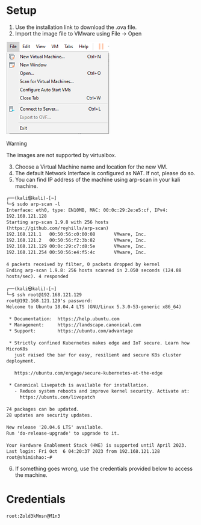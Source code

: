 # Setup

1. Use the installation link to download the .ova file.
2. Import the image file to VMware using File -> Open 

![Alt text](Screenshots/image-1.png)

> [!WARNING]  
> The images are not supported by virtualbox. 

3. Choose a Virtual Machine name and location for the new VM.
4. The default Network Interface is configured as NAT. If not, please do so.
5. You can find IP address of the machine using arp-scan in your kali machine.
```
┌──(kali㉿kali)-[~]
└─$ sudo arp-scan -l        
Interface: eth0, type: EN10MB, MAC: 00:0c:29:2e:e5:cf, IPv4: 192.168.121.128
Starting arp-scan 1.9.8 with 256 hosts (https://github.com/royhills/arp-scan)
192.168.121.1   00:50:56:c0:00:08       VMware, Inc.
192.168.121.2   00:50:56:f2:3b:82       VMware, Inc.
192.168.121.129 00:0c:29:c7:d8:5e       VMware, Inc.
192.168.121.254 00:50:56:e4:f5:4c       VMware, Inc.

4 packets received by filter, 0 packets dropped by kernel
Ending arp-scan 1.9.8: 256 hosts scanned in 2.050 seconds (124.88 hosts/sec). 4 responded

┌──(kali㉿kali)-[~]
└─$ ssh root@192.168.121.129
root@192.168.121.129's password: 
Welcome to Ubuntu 18.04.4 LTS (GNU/Linux 5.3.0-53-generic x86_64)

 * Documentation:  https://help.ubuntu.com
 * Management:     https://landscape.canonical.com
 * Support:        https://ubuntu.com/advantage

 * Strictly confined Kubernetes makes edge and IoT secure. Learn how MicroK8s
   just raised the bar for easy, resilient and secure K8s cluster deployment.

   https://ubuntu.com/engage/secure-kubernetes-at-the-edge

 * Canonical Livepatch is available for installation.
   - Reduce system reboots and improve kernel security. Activate at:
     https://ubuntu.com/livepatch

74 packages can be updated.
28 updates are security updates.

New release '20.04.6 LTS' available.
Run 'do-release-upgrade' to upgrade to it.

Your Hardware Enablement Stack (HWE) is supported until April 2023.
Last login: Fri Oct  6 04:20:37 2023 from 192.168.121.128
root@shimishao:~# 
```


6. If something goes wrong, use the credentials provided below to access the machine.

# Credentials
```
root:Zold3kMnsn@M1n3
```
